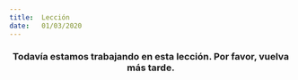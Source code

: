 ```yaml
---
title:  Lección
date:   01/03/2020
---
```


### <center>Todavía estamos trabajando en esta lección. Por favor, vuelva más tarde.</center>
